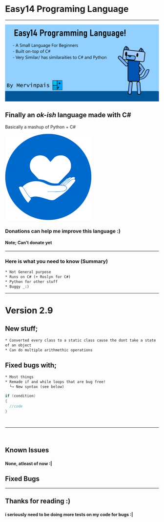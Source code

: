 ﻿# Easy14 Programing Language
---
![](Easy14_Programming_language/Images/repo%20github%20thumnail.png)
## Finally an _ok-ish_ language made with C#
Basically a mashup of Python + C#

![](Easy14_Programming_language/Images/hand_heart_donate_icon.png)
### Donations can help me improve this language :)
#### Note; Can't donate yet
___

### Here is what you need to know (Summary)
	* Not General purpose
	* Runs on C# (+ Roslyn for C#)
	* Python for other stuff
	* Buggy _:)
---
# Version 2.9

## New stuff;

    * Converted every class to a static class cause the dont take a state of an object
	* Can do multiple arithmethic operations

## Fixed bugs with;

	* Most things
	* Remade if and while loops that are bug free!
	  └→ New syntax (see below)
```csharp
if (condition)
{
  //code
}
```
<br>

---

<br>

## Known Issues
###
#### None, atleast of now :|

## Fixed Bugs

---

## Thanks for reading :)
###
#### i seriously need to be doing more tests on my code for bugs :|